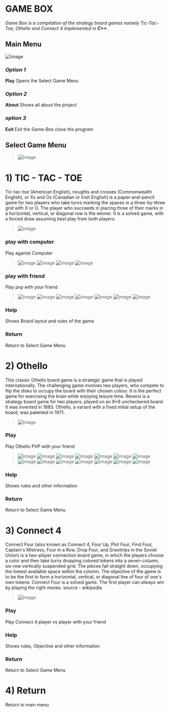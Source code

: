 # **********GAME BOX**********

*Game Box is a compilation of the strategy board games namely Tic-Tac-Toe, Othello and Connect 4 implemented in **C++**.*

## **Main Menu**
![image](https://user-images.githubusercontent.com/70059483/204999748-83d57085-bee0-4bdb-82fa-c5a2a9c2e6fa.png)

### *Option 1*
**Play** Opens the Select Game Menu
### *Option 2*
**About** Shows all about the project
### *option 3*
**Exit** Exit the Game-Box *close the program*

## **Select Game Menu**
>![image](https://user-images.githubusercontent.com/70059483/205031969-4b669fb9-d429-42c8-908d-4c5786e16410.png)

# 1) TIC - TAC - TOE
Tic-tac-toe (American English), noughts and crosses (Commonwealth English), or Xs and Os (Canadian or Irish English) is a paper-and-pencil game for two players who take turns marking the spaces in a three-by-three grid with X or O. The player who succeeds in placing three of their marks in a horizontal, vertical, or diagonal row is the winner. It is a solved game, with a forced draw assuming best play from both players.
>![image](https://user-images.githubusercontent.com/70059483/205033592-826fb5a9-f355-4f4a-8a60-b1b5ac971905.png)

### **play with computer** 
Play aganist Computer
>![image](https://user-images.githubusercontent.com/70059483/205038804-85f2d88d-1ea8-4fde-8a7c-928b6f77886c.png)
![image](https://user-images.githubusercontent.com/70059483/205038858-8adac790-385f-4145-8eab-338b85063ee1.png)
![image](https://user-images.githubusercontent.com/70059483/205038944-ac43a07a-8d51-4aee-9e25-c4e023b220d5.png)
![image](https://user-images.githubusercontent.com/70059483/205039005-fe83a534-11c6-428b-b970-521a615707bd.png)

### **play with friend** 
Play pvp with your friend
>![image](https://user-images.githubusercontent.com/70059483/205039252-e21eb7e4-86e8-42de-ab46-9ffa99f7d7ea.png)
![image](https://user-images.githubusercontent.com/70059483/205039443-7ad31069-d0b7-4efd-81ca-37205a235a22.png)
![image](https://user-images.githubusercontent.com/70059483/205039561-0d399182-38e9-4d39-9243-5bd893c85617.png)
![image](https://user-images.githubusercontent.com/70059483/205039659-860e1373-3ce9-4b70-9919-3f0d871bd6f1.png)
![image](https://user-images.githubusercontent.com/70059483/205039702-0a4638c7-8ba4-465f-9c08-d0931591cf7c.png)
![image](https://user-images.githubusercontent.com/70059483/205039746-bd8db5fb-14f7-4768-b140-862bca3b347f.png)
![image](https://user-images.githubusercontent.com/70059483/205039797-41df750d-5ac7-43e1-9e3f-1590743daacb.png)

### **Help** 
Shows Board layout and rules of the game
### **Return** 
Return to Select Game Menu



# 2) Othello
This classic Othello board game is a strategic game that is played internationally. The challenging game involves two players, who compete to flip the disks to occupy the board with their chosen colour. It is the perfect game for exercising the brain while enjoying leisure time.
Reversi is a strategy board game for two players, played on an 8×8 uncheckered board. It was invented in 1883. Othello, a variant with a fixed initial setup of the board, was patented in 1971.
>![image](https://user-images.githubusercontent.com/70059483/205035169-4ce0e5a3-6564-49aa-a0e2-1b93f652fc12.png)

### **Play**
Play Othello PVP with your friend
>![image](https://user-images.githubusercontent.com/70059483/205040538-7331d564-bda0-4615-ba2f-5593e48adf66.png)
![image](https://user-images.githubusercontent.com/70059483/205040620-50d12d5f-81c4-4547-9ba4-b4d6ac5836a8.png)
![image](https://user-images.githubusercontent.com/70059483/205040661-7dd0059b-00f6-44d2-a45f-a7f04d45d9a4.png)
![image](https://user-images.githubusercontent.com/70059483/205040706-798c0468-5394-46b4-a6d2-fc33050c7360.png)
![image](https://user-images.githubusercontent.com/70059483/205040740-e0ebf6f4-751c-4630-851c-a368bc586129.png)
![image](https://user-images.githubusercontent.com/70059483/205040816-0832db7e-20f1-40ce-90c5-a4a8ac586b51.png)
![image](https://user-images.githubusercontent.com/70059483/205044622-d1907106-1ec6-498d-9700-71f3dec566d6.png)
![image](https://user-images.githubusercontent.com/70059483/205044649-16e4e662-9b59-439b-b518-b4d7b48e8337.png)
![image](https://user-images.githubusercontent.com/70059483/205044737-e12af3eb-57eb-4b04-a568-b4351f6ad66b.png)
![image](https://user-images.githubusercontent.com/70059483/205044773-7cf81c3c-be8c-4a9f-8861-5ff59b6c0a2a.png)
![image](https://user-images.githubusercontent.com/70059483/205044865-e3fef4ed-44cb-4769-8314-4c49c04dce8c.png)
![image](https://user-images.githubusercontent.com/70059483/205044905-64a75b8f-12c0-4dd2-b462-9b37f5109cca.png)
![image](https://user-images.githubusercontent.com/70059483/205044970-fa2c52fa-6dd2-42c4-84c2-3aa2a6b4d366.png)
![image](https://user-images.githubusercontent.com/70059483/205045026-c9680ef6-02a9-450f-9757-8693b349a109.png)

### **Help**
Shows rules and other information
### **Return**
Return to Select Game Menu

# 3) Connect 4
Connect Four (also known as Connect 4, Four Up, Plot Four, Find Four, Captain's Mistress, Four in a Row, Drop Four, and Gravitrips in the Soviet Union) is a two-player connection board game, in which the players choose a color and then take turns dropping colored tokens into a seven-column, six-row vertically suspended grid. The pieces fall straight down, occupying the lowest available space within the column. The objective of the game is to be the first to form a horizontal, vertical, or diagonal line of four of one's own tokens. Connect Four is a solved game. The first player can always win by playing the right moves. 
source - wikipedia

>![image](https://user-images.githubusercontent.com/70059483/205035676-4ccd3a1c-6561-4fe2-8994-2a13b8c81058.png)

### **Play**
Play Connect 4 player vs player with your friend
### **Help**
Shows rules, Objective and other information
### **Return**
Return to Select Game Menu

# 4) Return
Return to main menu


